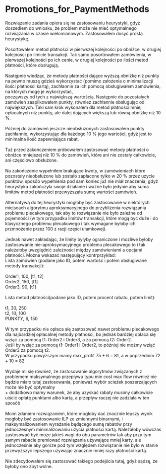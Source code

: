 # Promotions_for_PaymentMethods
Rozwiązanie zadania opiera się na zastosowaniu heurystyki, gdyż doszedłem do wniosku, że problem może nie mieć optymalnego rozwiązania w czasie wielomianowym. Zastosowałem dosyć prostą heurystykę. <br />  <br /> 
Posortowałem metod płatności w pierwszej kolejności po obniżce, w drugiej kolejności po limicie transakcji. Tak samo posortowałem zamówienia, w pierwszej kolejności po ich cenie, w drugiej kolejności po ilości metod płatności, które obsługują. <br />  <br /> 
Następnie wiedząc, że metody płatności dające wyższą obniżkę niż punkty na pewno muszę gdzieś wykorzystać (pomimo założenia o minimalizacji ilości płatności kartą), zachłannie za ich pomocą obsługiwałem zamówienia, na których mogę je wykorzystać, <br />  począwszy od tych z największą wartością. 
Następnie do pozostałych zamówień zaaplikowałem punkty, również zachłannie obsługując od największych. Taki sam krok wykonałem dla metod płatności mniej opłacalnych niż punkty, ale dalej dających większą lub równą obniżkę niż 10 %. <br />  <br /> 
Później do zamówień jeszcze nieobsłużonych zastosowałem punkty zachłannie, wykorzystując dla każdego 10 % jego wartości, gdyż jest to minimalna ilość zapewniająca rabat. <br /> <br /> 
Tuż przed zakończeniem próbowałem zastosować metody płatności o obniżce mniejszej niż 10 % do zamówień, które ani nie zostały całkowicie, ani częściowo obsłużone. <br /> <br /> 
Na zakończenie wypełniłem brakujące kwoty, w zamówieniach które pozostały nieobsłużone lub zostało zapłacone tylko w 20 % przez użycie  punktów, sposób wypełnienia pod sam koniec już nie miał znaczenia, gdyż heurystyka zakończyła swoje działanie i ważne było jedynie aby suma limitów metod płatności przewyższała sumę wartości zamówień. <br /> <br /> 
Alternatywą do tej heurystyki mogłoby być zastosowanie w niektórych miejscach algorytmu aproksymacyjnego do przybliżenia rozwiązania problemu plecakowego, tak aby to rozwiązanie nie było zależne od pojemności (w tym przypadku limitów transakcji, które mogą być duże i do klasycznego problemu plecakowego i tak wymagane byłoby ich przmnożenie przez 100 z racji części ułamkowej). <br /> <br />
Jednak nawet zakładając, że limity byłyby ograniczone i mozliwe byłoby zastosowanie nie-aproksymacyjnego problemu plecakowego to i tak należałoby uwzględnić zależności między zamówieniami a opcjami płatności. Można wskazać następujący kontrprzykład: <br />
Lista zamówień (podane jako ID, potem wartość i potem obsługiwane metody transakcji):<br /> <br />
Order1, 100, [t1, t2] <br />
Order2, 150, [t1] <br />
Order3, 90, [t1] <br/> <br />
Lista metod płatności(podane jako ID, potem procent rabatu, potem limit):<br /> <br />
t1, 30, 250 <br />
t2, 10, 100 <br />
PUNKTY, 6, 150 <br /> <br />
W tym przypadku nie opłaca się zastosować nawet problemu plecakowego dla najbardziej opłacalnej metody płatności, bo jednak bardziej opłaca się wziąć za pomocą t1: Order2 i Order3, a za pomocą t2: Order2. <br />
Jeśli by wziąć za pomocą t1: Order1 i Order2, to później nie możmy wziąć Order3 za pomocą t2. <br />
W przypadku powyższym mamy max_profit 75 + 6 = 81, a w poprzednim 72 + 10 = 82 <br /> <br />
Wydaje mi się również, że zastosowanie algorytmów związanych z problemem maksymalnego przepływu typu min cost max flow również nie będzie miało tutaj zastosowania, ponieważ wybór scieżek poszerzających może nie być optymalny <br /> + dodatkowo mamy warunek, że aby uzyskać rabaty musimy całkowicie uiścić opłatę punktami albo kartą, a przepływ raczej nie zadziała w ten sposób <br /> <br />
Moim zdaniem rozwiązaniem, które mogłoby dać znacznie lepszy wynik mogłoby być zastosowanie ILP ze zmiennymi binarnymi, i maksymalizowaniem wyrażanie będącego sumą rabatów przy jednoczesnym minimalizowaniu użycia płatności kartą. Należałoby wówczas zastosować być może jakieś wagi do obu parametrów 
tak aby przy tym samym rabacie premiować rozwiązania używające mniej karty, ale jednocześnie aby gorsze pod tym względem rozwiązanie nie było w stanie przewyższyć lepszego używając znacznie mniej razy płatności kartą. <br /> <br />
Nie zdecydowałem się zastosować takiego podejścia tutaj, gdyż sądzę, że byłoby ono zbyt wolne. <br />

